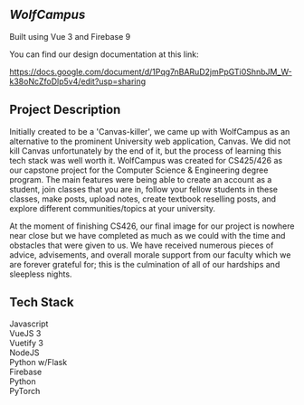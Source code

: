 ## ***WolfCampus***

Built using Vue 3 and Firebase 9

You can find our design documentation at this link:

https://docs.google.com/document/d/1Pqg7nBARuD2jmPpGTi0ShnbJM_W-k38oNcZfoDlp5v4/edit?usp=sharing

## Project Description

Initially created to be a 'Canvas-killer', we came up with WolfCampus as an alternative to the prominent University web application, Canvas. We did not kill Canvas unfortunately by the end of it,
but the process of learning this tech stack was well worth it. WolfCampus was created for CS425/426 as our capstone project for the Computer Science & Engineering degree program. The main features
were being able to create an account as a student, join classes that you are in, follow your fellow students in these classes, make posts, upload notes, create textbook reselling posts, and explore
different communities/topics at your university.

At the moment of finishing CS426, our final image for our project is nowhere near close but we have completed as much as we could with the time and obstacles that were given to us. We have received numerous
pieces of advice, advisements, and overall morale support from our faculty which we are forever grateful for; this is the culmination of all of our hardships and sleepless nights.

## Tech Stack
Javascript      
VueJS 3     
Vuetify 3  
NodeJS      
Python w/Flask   
Firebase  
Python         
PyTorch


